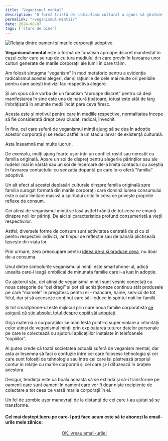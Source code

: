 ```yaml
---
title: 'Veganismul mental'
description: 'O formă tristă de radicalism cultural a ajuns să ghideze viața multor oameni, iar efectele  sale sunt unele dezastruoase pentru individ și cei apropiați acestuia.'
permalink: "/veganismul-mintii/"
date: 2024-08-07
tags: ['stare de bine']
---
```


![Relația dintre oameni și marile corporații adoptive.](/assets/images/gallery/veganismul-mintii.jpg)

**Veganismul mental** este o formă de fanatism aproape discret manifestat în cazul celor care se rup de cultura mediului din care provin în favoarea unor culturi generate de marile corporații ale lumii în care trăim.

Am folosit sintagma “veganism” în mod metaforic pentru a evidenția radicalismul acestei alegeri, dar și rațiunile de cele mai multe ori penibile pentru care acești indivizi fac respectiva alegere.

Și am spus că e vorba de un fanatism “aproape discret” pentru că deși manifestarea în sine este una de natură țipătoare, totuși este atât de larg îmbrățișată în anumite medii încât pare ceva firesc.

Acesta este și motivul pentru care în mediile respective, normalitatea începe să fie considerată drept ceva ciudat, radical, învechit.

În fine, cei care suferă de veganismul minții ajung să se dea în adopție acestor corporații și se reduc astfel la un stadiu larvar de existență culturală.

Asta înseamnă mai multe lucruri.

De exemplu, mulți ajung foarte ușor într-un conflict rostit sau nerostit cu familia originală. Apare un soi de dispreț pentru alegerile părinților sau ale rudelor mai în vârstă sau un soi de încercare de-a limita contactul cu aceștia în favoarea contactului cu senzația dopantă pe care le-o oferă "familia" adoptivă.

Un alt efect al acestei deplasări culturale dinspre familia originală spre familia surogat formată din marile corporații care domină lumea consumului este o auto limitare masivă a spiritului critic în ceea ce privește propriile reflexe de consum.

Cei atinși de veganismul minții se lasă astfel hrăniți de tot ceea ce emană dinspre noii lor părinți. De aici și caracteristica profund consumeristă a vieții respectivilor.

Astfel, diversele forme de consum sunt activitatea centrală de zi cu zi pentru respectivii indivizi, iar timpul de reflecție sau de banală plictiseală lipsește din viața lor.

Prin urmare, zero preocupare pentru [ideea de-a și produce ceva](https://beldie.ro/tag/psihomarketing/), nu doar de-a consuma.

Unul dintre simbolurile veganismului minții este smartphone-ul, adică unealta care-i leagă ombilical de minunata familie care i-a luat în adopție.

Cu ajutorul său, cei atinși de veganismul minții sunt veșnic conectați cu noua categorie de “cei dragi” și pot să achiziționeze continuu atât produsele pe care “mamele” le pregătesc pentru ei - mâncare, haine, servicii de tot felul, dar și să acceseze conținut care să-i educe în spiritul noii lor familii.

Și tot smartphone-ul este mijlocul prin care noua familie corporatistă [se asigură că știe absolut totul despre copiii săi adoptați](https://beldie.ro/cresti-rapid-siguranta-online/).

Grija maternă a corporațiilor se manifestă printr-o super violare a intimității celor atinși de veganismul minții prin exploatarea tuturor datelor personale pe care le colectează cu ajutorul aplicațiilor instalate în telefoanele “copiiilor”.

Ai putea crede că toată societatea actuală suferă de veganism mental, dar asta ar însemna să faci o confuzie între cei care folosesc tehnologia și cei care sunt folosiți de tehnologie sau între cei care își păstrează propriul contur în relație cu marile corporații și cei care și-l difuzează în brațele acestora.

Desigur, tendința este ca boala aceasta să se extindă și să-i transforme pe oamenii care sunt oameni în oameni care vor fi doar niște recipiente de colectare a tot ceea ce varsă marile corporații în ei.

Un fel de zombie ușor manevrați de la distanță de cei care i-au ajutat să se transforme.

#### Cel mai deștept lucru pe care-l poți face acum este să te abonezi la email-urile mele zilnice:

   <p style="text-align:center;">
      <a href="https://beldie.berserkermail.com/join?ref=beldie.ro" class="button" data-button-variant="secondary">OK, vreau email-urile!</a>
      </p>